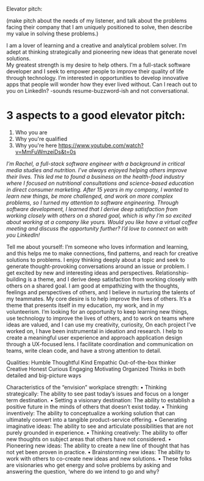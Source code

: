Elevator pitch:


(make pitch about the needs of my listener, and talk about the problems facing their company that I am uniquely positioned to solve, then describe my value in solving these problems.)


I am a lover of learning and a creative and analytical problem solver.  I’m adept at thinking strategically and pioneering new ideas that generate novel solutions.  
My greatest strength is my desire to help others.  I’m a full-stack software developer and I  seek to empower people to improve their quality of life through technology.
I’m interested in opportunities to develop innovative apps that people will wonder how they ever lived without.  Can I reach out to you on LinkedIn?
  -sounds resume-buzzword-ish and not conversational.


# 3 aspects to a good elevator pitch:
1. Who you are
2. Why you're qualified
3. Why you're here
https://www.youtube.com/watch?v=MmFuWmzeiDs&t=0s


*I’m Rachel, a full-stack software engineer with a background in critical media studies and nutrition.  I’ve always enjoyed helping others improve their lives.  This led me to found a business on the health-food industry where I focused on nutritional consultations and science-based education in direct consumer marketing.  After 15 years in my company, I wanted to learn new things, be more challenged, and work on more complex problems, so I turned my attention to software engineering.  Through software development, I learned that I derive deep satisfaction from working closely with others on a shared goal, which is why I’m so excited about working at a company like yours.  Would you like have a virtual coffee meeting and discuss the opportunity further?  I’d love to connect on with you LinkedIn!*


Tell me about yourself:
I’m someone who loves information and learning, and this helps me to make connections, find patterns, and reach for creative solutions to problems.  I enjoy thinking  deeply about a topic and seek to generate thought-provoking conversations around an issue or problem.   I get excited by new and interesting ideas and perspectives. 
Relationship-building is a theme, and I derive deep satisfaction from working closely with others on a shared goal.  I am good at empathizing with  the thoughts, feelings and perspectives of others, and I believe  in nurturing the talents of my teammates.
My core desire is to help improve the lives of others.  It’s a theme that presents itself in my education, my work, and in my volunteerism.  I’m looking for an opportunity to keep learning new things, use technology to improve the lives of others, and to work on teams where ideas are valued, and I can use my creativity, curiosity, 
On each project I’ve worked on, I have been instrumental in ideation and research.  I help to create a meaningful user experience and approach application design through a UX-focused lens.  I facilitate coordination and communication on teams,  write clean code, and have a strong attention to detail. 


Qualities:
Humble
Thoughtful
Kind
Empathic
Out-of-the-box thinker
Creative
Honest
Curious
Engaging
Motivating
Organized
Thinks in both detailed and big-picture ways


Characteristics of the “envision” workplace strength:
•	Thinking strategically: The ability to see past today’s issues and focus on a longer term destination.
•	Setting a visionary destination: The ability to establish a positive future in the minds of others that doesn’t exist today.
•	Thinking inventively: The ability to conceptualize a working solution that can ultimately convert into a tangible product-service offering.
•	Generating imaginative ideas: The ability to see and articulate possibilities that are not purely grounded in experience.
•	Thinking creatively: The ability to offer new thoughts on subject areas that others have not considered.
•	Pioneering new ideas: The ability to create a new line of thought that has not yet been proven in practice.
•	Brainstorming new ideas: The ability to work with others to co-create new ideas and new solutions.
•	These folks are visionaries who get energy and solve problems by asking and answering the question, ‘where do we intend to go and why?

